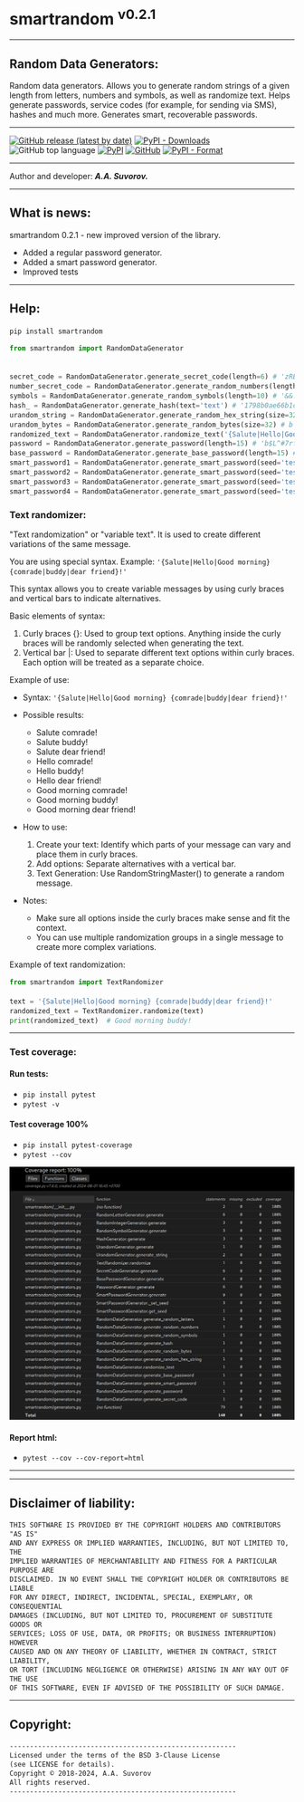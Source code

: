 # smartrandom <sup>v0.2.1</sup>
---

## Random Data Generators:

Random data generators. Allows you to generate random strings of a given length from letters, numbers and symbols, as well as randomize text. Helps generate passwords, service codes (for example, for sending via SMS), hashes and much more. Generates smart, recoverable passwords.

---

[![GitHub release (latest by date)](https://img.shields.io/github/v/release/smartlegionlab/smartrandom)](https://github.com/smartlegionlab/smartrandom/)
[![PyPI - Downloads](https://img.shields.io/pypi/dm/smartrandom?label=pypi%20downloads)](https://pypi.org/project/smartrandom/)
![GitHub top language](https://img.shields.io/github/languages/top/smartlegionlab/smartrandom)
[![PyPI](https://img.shields.io/pypi/v/smartrandom)](https://pypi.org/project/smartrandom)
[![GitHub](https://img.shields.io/github/license/smartlegionlab/smartrandom)](https://github.com/smartlegionlab/smartrandom/blob/master/LICENSE)
[![PyPI - Format](https://img.shields.io/pypi/format/smartrandom)](https://pypi.org/project/smartrandom)

***

Author and developer: ___A.A. Suvorov.___

***

## What is news:

smartrandom 0.2.1 - new improved version of the library.

- Added a regular password generator.
- Added a smart password generator.
- Improved tests

***

## Help:

`pip install smartrandom`

```python
from smartrandom import RandomDataGenerator


secret_code = RandomDataGenerator.generate_secret_code(length=6) # 'zREkjF'
number_secret_code = RandomDataGenerator.generate_random_numbers(length=6) # '986741'
symbols = RandomDataGenerator.generate_random_symbols(length=10) # '&&!@@&@!_!'
hash_ = RandomDataGenerator.generate_hash(text='text') # '1798b0ae66b1ca6f3b88e00f9d17ce1470549e97687a1c97e26110bb8853ad41797e83831efe7eedbd29042a9a8991fd1adb4f7680946d57eed99b8b6e5502c4'
urandom_string = RandomDataGenerator.generate_random_hex_string(size=32) # '7b1dd304b42e79d9e26bfb9f839abf8d001fed2039bcc3c5bfd14c0b05cfcab2'
urandom_bytes = RandomDataGenerator.generate_random_bytes(size=32) # b'f_@\x1bnP\xb4\xa8\xb7$a\xbf\x13\r#\x96\xe5\x07D\xa1N\xf5\xe9\x9a\x95\x91\xe4\xd0\x8fR"\''
randomized_text = RandomDataGenerator.randomize_text('{Salute|Hello|Good morning} {comrade|buddy|dear friend}!') # Good morning buddy!
password = RandomDataGenerator.generate_password(length=15) # 'b$L^#7rfIUzgY!2'
base_password = RandomDataGenerator.generate_base_password(length=15) # '$yE$JL8heeJQv5X'
smart_password1 = RandomDataGenerator.generate_smart_password(seed='test', length=15) # 'GEyfYrC%VJU!RSY'
smart_password2 = RandomDataGenerator.generate_smart_password(seed='test2', length=15) # '2PhIQt8pIke9c@m'
smart_password3 = RandomDataGenerator.generate_smart_password(seed='test', length=15) # 'GEyfYrC%VJU!RSY'
smart_password4 = RandomDataGenerator.generate_smart_password(seed='test2', length=15) # '2PhIQt8pIke9c@m'

```

### Text randomizer:

"Text randomization" or "variable text". It is used to create different variations of the same message.

You are using special syntax. Example: `'{Salute|Hello|Good morning} {comrade|buddy|dear friend}!'`

This syntax allows you to create variable messages by using curly braces and vertical bars to indicate alternatives.

Basic elements of syntax:

1. Curly braces {}: Used to group text options. Anything inside the curly braces will be randomly selected when generating the text.
2. Vertical bar |: Used to separate different text options within curly braces. Each option will be treated as a separate choice.

Example of use:

- Syntax: `'{Salute|Hello|Good morning} {comrade|buddy|dear friend}!'`
- Possible results:
    - Salute comrade!
    - Salute buddy!
    - Salute dear friend!
    - Hello comrade!
    - Hello buddy!
    - Hello dear friend!
    - Good morning comrade!
    - Good morning buddy!
    - Good morning dear friend!
- How to use:
  1. Create your text: Identify which parts of your message can vary and place them in curly braces.
  2. Add options: Separate alternatives with a vertical bar.
  3. Text Generation: Use RandomStringMaster() to generate a random message.

- Notes:
    - Make sure all options inside the curly braces make sense and fit the context.
    - You can use multiple randomization groups in a single message to create more complex variations.


Example of text randomization:

```python
from smartrandom import TextRandomizer

text = '{Salute|Hello|Good morning} {comrade|buddy|dear friend}!'
randomized_text = TextRandomizer.randomize(text)
print(randomized_text)  # Good morning buddy!
```

---

### Test coverage:

#### Run tests:
- `pip install pytest`
- `pytest -v`
  

#### __Test coverage 100%__

- `pip install pytest-coverage`
- `pytest --cov`

![commandpack image](https://github.com/smartlegionlab/smartrandom/raw/master/data/images/coverage_report.png)


#### Report html:

- `pytest --cov --cov-report=html`

***


***

## Disclaimer of liability:

    THIS SOFTWARE IS PROVIDED BY THE COPYRIGHT HOLDERS AND CONTRIBUTORS "AS IS"
    AND ANY EXPRESS OR IMPLIED WARRANTIES, INCLUDING, BUT NOT LIMITED TO, THE
    IMPLIED WARRANTIES OF MERCHANTABILITY AND FITNESS FOR A PARTICULAR PURPOSE ARE
    DISCLAIMED. IN NO EVENT SHALL THE COPYRIGHT HOLDER OR CONTRIBUTORS BE LIABLE
    FOR ANY DIRECT, INDIRECT, INCIDENTAL, SPECIAL, EXEMPLARY, OR CONSEQUENTIAL
    DAMAGES (INCLUDING, BUT NOT LIMITED TO, PROCUREMENT OF SUBSTITUTE GOODS OR
    SERVICES; LOSS OF USE, DATA, OR PROFITS; OR BUSINESS INTERRUPTION) HOWEVER
    CAUSED AND ON ANY THEORY OF LIABILITY, WHETHER IN CONTRACT, STRICT LIABILITY,
    OR TORT (INCLUDING NEGLIGENCE OR OTHERWISE) ARISING IN ANY WAY OUT OF THE USE
    OF THIS SOFTWARE, EVEN IF ADVISED OF THE POSSIBILITY OF SUCH DAMAGE.

***

## Copyright:
    --------------------------------------------------------
    Licensed under the terms of the BSD 3-Clause License
    (see LICENSE for details).
    Copyright © 2018-2024, A.A. Suvorov
    All rights reserved.
    --------------------------------------------------------
